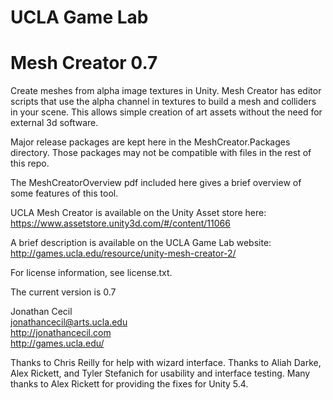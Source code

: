 # UCLA Game Lab
# Mesh Creator 0.7

Create meshes from alpha image textures in Unity. Mesh Creator has editor scripts that use the alpha channel in textures to build a mesh and colliders in your scene. This allows simple creation of art assets without the need for external 3d software.

Major release packages are kept here in the MeshCreator.Packages directory. Those packages may not be compatible with files in the rest of this repo.

The MeshCreatorOverview pdf included here gives a brief overview of some features of this tool.

UCLA Mesh Creator is available on the Unity Asset store here:  
https://www.assetstore.unity3d.com/#/content/11066

A brief description is available on the UCLA Game Lab website:  
http://games.ucla.edu/resource/unity-mesh-creator-2/

For license information, see license.txt.

The current version is 0.7

Jonathan Cecil  
jonathancecil@arts.ucla.edu  
http://jonathancecil.com  
http://games.ucla.edu/

Thanks to Chris Reilly for help with wizard interface. Thanks to Aliah Darke, Alex Rickett, and Tyler Stefanich for usability and interface testing. Many thanks to Alex Rickett for providing the fixes for Unity 5.4.

